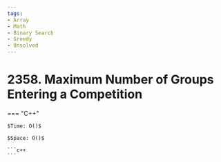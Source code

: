 ```yaml
---
tags:
- Array
- Math
- Binary Search
- Greedy
- Unsolved
---
```



# 2358. Maximum Number of Groups Entering a Competition

=== "C++"

    $Time: O()$

    $Space: O()$

    ```c++
    ```